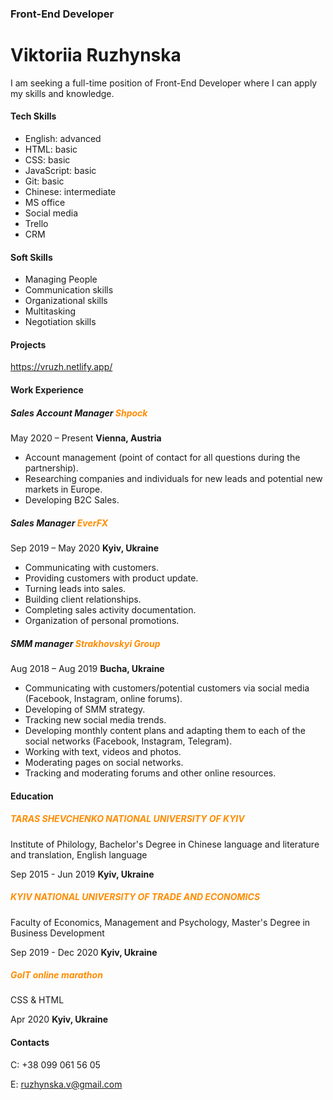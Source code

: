 ### Front-End Developer


# Viktoriia Ruzhynska 





I am seeking a full-time position of Front-End Developer where I can apply my skills and knowledge.



#### Tech Skills

* English: advanced
* HTML: basic
* CSS: basic
* JavaScript: basic
* Git: basic
* Chinese: intermediate
* MS office
* Social media
* Trello
* CRM


#### Soft Skills

* Managing People
* Communication skills
* Organizational skills
* Multitasking
* Negotiation skills


#### Projects

<https://vruzh.netlify.app/>


#### Work Experience


##### Sales Account Manager <span style="color: #FF8C00;">Shpock</span>

May 2020 – Present  **Vienna, Austria**

* Account management (point of contact for all questions during the partnership).
* Researching companies and individuals for new leads and potential new markets in Europe.
* Developing B2C Sales.


##### Sales Manager <span style="color: #FF8C00;">EverFX</span>

Sep 2019 – May 2020  **Kyiv, Ukraine**

* Communicating with customers.
* Providing customers with product update.
* Turning leads into sales.
* Building client relationships.
* Completing sales activity documentation.
* Organization of personal promotions.


##### SMM manager <span style="color: #FF8C00;">Strakhovskyi Group</span>

Aug 2018 – Aug 2019  **Bucha, Ukraine**

* Communicating with customers/potential customers via social media (Facebook, Instagram, online forums).
* Developing of SMM strategy.
* Tracking new social media trends.
* Developing monthly content plans and adapting them to each of the social networks (Facebook, Instagram, Telegram).
* Working with text, videos and photos.
* Moderating pages on social networks.
* Tracking and moderating forums and other online resources.


#### Education

<h5 style="color: #FF8C00;">TARAS SHEVCHENKO NATIONAL UNIVERSITY OF KYIV</h5>

Institute of Philology, Bachelor's Degree in Chinese language and literature and translation, English language

Sep 2015 - Jun 2019  **Kyiv, Ukraine**


<h5 style="color: #FF8C00;">KYIV NATIONAL UNIVERSITY OF TRADE AND ECONOMICS</h5>

Faculty of Economics, Management and Psyсhology, Master's Degree in Business Development

Sep 2019 - Dec 2020  **Kyiv, Ukraine**


<h5 style="color: #FF8C00;">GoIT online marathon</h5>

CSS & HTML

Apr 2020  **Kyiv, Ukraine**


#### Contacts

C: +38 099 061 56 05

E: ruzhynska.v@gmail.com
